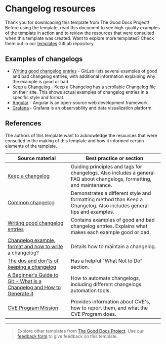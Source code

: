 # Changelog resources

Thank you for downloading this template from The Good Docs Project! Before using the template, read this document to see high-quality examples of the template in action and to review the resources that were consulted when this template was created. Want to explore more templates? Check them out in our [templates](https://gitlab.com/tgdp/templates) GitLab repository.

## Examples of changelogs

* [Writing good changelog entries](https://docs.gitlab.com/ee/development/changelog.html#writing-good-changelog-entries) - GitLab lists several examples of good and bad changelog entries, with additional information explaining why the example is good or bad.
* [Keep a Changelog](https://keepachangelog.com/en/1.1.0/) - Keep a Changelog has a scrollable Changelog file on their site. This shows actual examples of changelog entries in a specific style and format.
* [Angular](https://github.com/angular/angular/blob/main/CHANGELOG.md) - Angular is an open-source web development framework.
* [Grafana](https://github.com/grafana/grafana/blob/main/CHANGELOG.md) - Grafana is an observability and data visualization platform.

## References

The authors of this template want to acknowledge the resources that were consulted in the making of this template and how it informed certain elements of the template.

| Source material | Best practice or section |
| -------- | ---------- |
|[Keep a changelog](https://keepachangelog.com/en/1.1.0/)| Guiding principles and tags for changelogs. Also includes a general FAQ about changelogs, formatting, and maintenance. |
|[Common changelog](https://common-changelog.org)| Demonstrates a different style and formatting method than Keep a Changelog. Also includes general tips and examples. |
|[Writing good changelog entries](https://docs.gitlab.com/ee/development/changelog.html#writing-good-changelog-entries)| Contains examples of good and bad changelog entries. Explains what makes each example good or bad.  |
|[Changelog example, format and how to write a changelog?](https://amoeboids.com/blog/changelog-how-to-write-good-one/)| Details how to maintain a changelog.|
|[The dos and don'ts of keeping a changelog](https://devm.io/programming/dos-donts-keeping-changelog-147373) | Has a helpful "What Not to Do" section.|
|[A Beginner's Guide to Git - What is a Changelog and How to Generate it](https://www.freecodecamp.org/news/a-beginners-guide-to-git-what-is-a-changelog-and-how-to-generate-it/) | How to automate changelogs, including different changelogs automation tools.|
|[CVE Program Mission](https://www.cve.org/) | Provides information about CVE's, how to report them, and what the CVE Program does.|

---

> Explore other templates from [The Good Docs Project](https://gitlab.com/tgdp/templates). Use our [feedback form](https://thegooddocsproject.dev/feedback/?template=Changelog%20resources) to give feedback on this template.
